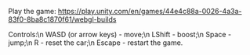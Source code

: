 Play the game: https://play.unity.com/en/games/44e4c88a-0026-4a3a-83f0-8ba8c1870f61/webgl-builds

Controls:\n
WASD (or arrow keys) - move;\n
LShift - boost;\n
Space - jump;\n
R - reset the car;\n
Escape - restart the game.
